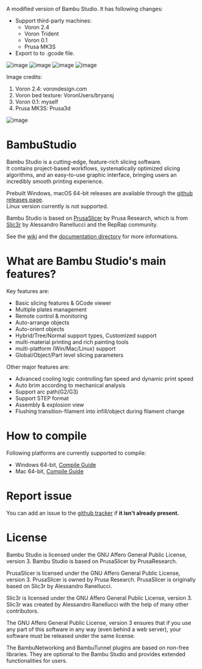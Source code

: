 
A modified version of Bambu Studio. 
It has following changes:

- Support third-party machines:
    - Voron 2.4
    - Voron Trident
    - Voron 0.1
    - Prusa MK3S
- Export to to .gcode file.

![image](https://user-images.githubusercontent.com/103989404/179396319-743a5836-42f4-4240-8763-9f5b7a323488.png)
![image](https://user-images.githubusercontent.com/103989404/179396355-fc07135a-fd08-430c-aa8d-dc1060ae94d1.png)
![image](https://user-images.githubusercontent.com/103989404/179396363-d9868dfc-f8d5-4227-ad19-a439dfc31ce5.png)
![image](https://user-images.githubusercontent.com/103989404/179398283-f71ea1bd-18a8-4526-9678-a3c63bc36964.png)

Image credits: 
 1. Voron 2.4: vorondesign.com
 2. Voron bed texture: VoronUsers/bryansj
 3. Voron 0.1: myself
 4. Prusa MK3S: Prusa3d

![image](https://user-images.githubusercontent.com/106916061/179006347-497d24c0-9bd6-45b7-8c49-d5cc8ecfe5d7.png)
# BambuStudio
Bambu Studio is a cutting-edge, feature-rich slicing software.  
It contains project-based workflows, systematically optimized slicing algorithms, and an easy-to-use graphic interface, bringing users an incredibly smooth printing experience.

Prebuilt Windows, macOS 64-bit releases are available through the [github releases page](https://github.com/bambulab/BambuStudio/releases/).  
Linux version currently is not supported.

Bambu Studio is based on [PrusaSlicer](https://github.com/prusa3d/PrusaSlicer) by Prusa Research, which is from [Slic3r](https://github.com/Slic3r/Slic3r) by Alessandro Ranellucci and the RepRap community.

See the [wiki](https://github.com/bambulab/BambuStudio/wiki) and the [documentation directory](https://github.com/bambulab/BambuStudio/tree/master/doc) for more informations.

# What are Bambu Studio's main features?
Key features are:
- Basic slicing features & GCode viewer
- Multiple plates management
- Remote control & monitoring
- Auto-arrange objects
- Auto-orient objects
- Hybrid/Tree/Normal support types, Customized support
- multi-material printing and rich painting tools
- multi-platform (Win/Mac/Linux) support
- Global/Object/Part level slicing parameters

Other major features are:
- Advanced cooling logic controlling fan speed and dynamic print speed
- Auto brim according to mechanical analysis
- Support arc path(G2/G3)
- Support STEP format
- Assembly & explosion view
- Flushing transition-filament into infill/object during filament change

# How to compile
Following platforms are currently supported to compile:
- Windows 64-bit, [Compile Guide](https://github.com/bambulab/BambuStudio/wiki/Windows-Compile-Guide)
- Mac 64-bit, [Compile Guide](https://github.com/bambulab/BambuStudio/wiki/Mac-Compile-Guide)

# Report issue
You can add an issue to the [github tracker](https://github.com/bambulab/BambuStudio/issues) if **it isn't already present.**

# License
Bambu Studio is licensed under the GNU Affero General Public License, version 3. Bambu Studio is based on PrusaSlicer by PrusaResearch.

PrusaSlicer is licensed under the GNU Affero General Public License, version 3. PrusaSlicer is owned by Prusa Research. PrusaSlicer is originally based on Slic3r by Alessandro Ranellucci.

Slic3r is licensed under the GNU Affero General Public License, version 3. Slic3r was created by Alessandro Ranellucci with the help of many other contributors.

The GNU Affero General Public License, version 3 ensures that if you use any part of this software in any way (even behind a web server), your software must be released under the same license.

The BambuNetworking and BambuTunnel plugins are based on non-free libraries. They are optional to the Bambu Studio and provides extended functionalities for users.

